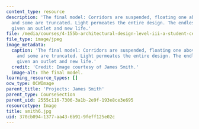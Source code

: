 ```yaml
---
content_type: resource
description: 'The final model: Corridors are suspended, floating one above the other,
  and some are truncated. Light permeates the entire design. The endless tubes are
  given an outlet and new life.'
file: /media/courses/4-155b-architectural-design-level-iii-a-student-center-for-mit-fall-2004/370cb0941377aa436b919feff125e02c_smith6.jpg
file_type: image/jpeg
image_metadata:
  caption: 'The final model: Corridors are suspended, floating one above the other,
    and some are truncated. Light permeates the entire design. The endless tubes are
    given an outlet and new life.'
  credit: 'Credit: Image courtesy of James Smith.'
  image-alt: The final model.
learning_resource_types: []
ocw_type: OCWImage
parent_title: 'Projects: James Smith'
parent_type: CourseSection
parent_uid: 2555c116-7306-3a1b-2e9f-193e8ce3e695
resourcetype: Image
title: smith6.jpg
uid: 370cb094-1377-aa43-6b91-9feff125e02c
---
```

